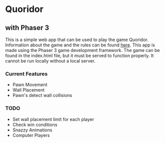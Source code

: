 # Quoridor
## with Phaser 3

This is a simple web app that can be used to play the game Quoridor. Information about the game and the rules can be found [here](https://en.wikipedia.org/wiki/Quoridor). This app is made using the Phaser 3 game development framework. The game can be found in the index.html file, but it must be served to function properly. It cannot be run locally without a local server.

### Current Features
* Pawn Movement
* Wall Placement
* Pawn's detect wall collisions

### TODO
* Set wall placement limit for each player
* Check win conditions
* Snazzy Animations
* Computer Players